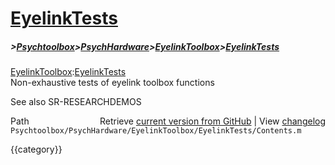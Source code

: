 # [EyelinkTests](EyelinkTests)
##### >[Psychtoolbox](Psychtoolbox)>[PsychHardware](PsychHardware)>[EyelinkToolbox](EyelinkToolbox)>[EyelinkTests](EyelinkTests)

[EyelinkToolbox](EyelinkToolbox):[EyelinkTests](EyelinkTests)  
Non-exhaustive tests of eyelink toolbox functions  
  
See also SR-RESEARCHDEMOS  
  




<div class="code_header" style="text-align:right;">
  <span style="float:left;">Path&nbsp;&nbsp;</span> <span class="counter">Retrieve <a href=
  "https://raw.github.com/Psychtoolbox-3/Psychtoolbox-3/beta/Psychtoolbox/PsychHardware/EyelinkToolbox/EyelinkTests/Contents.m">current version from GitHub</a> | View <a href=
  "https://github.com/Psychtoolbox-3/Psychtoolbox-3/commits/beta/Psychtoolbox/PsychHardware/EyelinkToolbox/EyelinkTests/Contents.m">changelog</a></span>
</div>
<div class="code">
  <code>Psychtoolbox/PsychHardware/EyelinkToolbox/EyelinkTests/Contents.m</code>
</div>

{{category}}